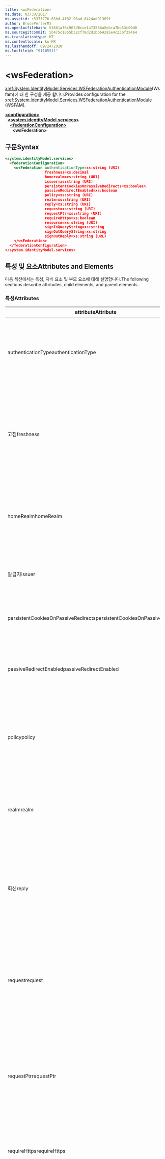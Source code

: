 ```yaml
---
title: <wsFederation>
ms.date: 03/30/2017
ms.assetid: c537f770-68bd-4f82-96ad-6424ad91369f
author: BrucePerlerMS
ms.openlocfilehash: 93661af6c907d8cce1a73536a8ebca7bd53c00d8
ms.sourcegitcommit: 5b475c1855b32cf78d2d1bbb4295e4c236f39464
ms.translationtype: MT
ms.contentlocale: ko-KR
ms.lasthandoff: 09/24/2020
ms.locfileid: "91185511"
---
```

# \<wsFederation>

<span data-ttu-id="74669-101"><xref:System.IdentityModel.Services.WSFederationAuthenticationModule>(Wsfam)에 대 한 구성을 제공 합니다.</span><span class="sxs-lookup"><span data-stu-id="74669-101">Provides configuration for the <xref:System.IdentityModel.Services.WSFederationAuthenticationModule> (WSFAM).</span></span>  
  
[**\<configuration>**](../configuration-element.md)\
&nbsp;&nbsp;[**\<system.identityModel.services>**](system-identitymodel-services.md)\
&nbsp;&nbsp;&nbsp;&nbsp;[**\<federationConfiguration>**](federationconfiguration.md)\
&nbsp;&nbsp;&nbsp;&nbsp;&nbsp;&nbsp;**\<wsFederation>**  
  
## <a name="syntax"></a><span data-ttu-id="74669-102">구문</span><span class="sxs-lookup"><span data-stu-id="74669-102">Syntax</span></span>  
  
```xml
<system.identityModel.services>  
  <federationConfiguration>  
    <wsFederation authenticationType=xs:string (URI)  
                  freshness=xs:decimal  
                  homerealm=xs:string (URI)  
                  issuer=xs:string (URI)  
                  persistentCookiesOnPassiveRedirects=xs:boolean  
                  passiveRedirectEnabled=xs:boolean  
                  policy=xs:string (URI)  
                  realm=xs:string (URI)  
                  reply=xs:string (URI)  
                  request=xs:string (URI)  
                  requestPtr=xs:string (URI)  
                  requireHttps=xs:boolean  
                  resource=xs:string (URI)  
                  signInQueryString=xs:string  
                  signOutQueryString=xs:string  
                  signOutReply=xs:string (URL)  
    </wsFederation>  
  </federationConfiguration>  
</system.identityModel.services>  
```  
  
## <a name="attributes-and-elements"></a><span data-ttu-id="74669-103">특성 및 요소</span><span class="sxs-lookup"><span data-stu-id="74669-103">Attributes and Elements</span></span>  

 <span data-ttu-id="74669-104">다음 섹션에서는 특성, 자식 요소 및 부모 요소에 대해 설명합니다.</span><span class="sxs-lookup"><span data-stu-id="74669-104">The following sections describe attributes, child elements, and parent elements.</span></span>  
  
### <a name="attributes"></a><span data-ttu-id="74669-105">특성</span><span class="sxs-lookup"><span data-stu-id="74669-105">Attributes</span></span>  
  
|<span data-ttu-id="74669-106">attribute</span><span class="sxs-lookup"><span data-stu-id="74669-106">Attribute</span></span>|<span data-ttu-id="74669-107">설명</span><span class="sxs-lookup"><span data-stu-id="74669-107">Description</span></span>|  
|---------------|-----------------|  
|<span data-ttu-id="74669-108">authenticationType</span><span class="sxs-lookup"><span data-stu-id="74669-108">authenticationType</span></span>|<span data-ttu-id="74669-109">인증 형식을 지정하는 URI입니다.</span><span class="sxs-lookup"><span data-stu-id="74669-109">A URI that specifies the authentication type.</span></span> <span data-ttu-id="74669-110">WS-FEDERATION 로그인 요청 wauth 매개 변수를 설정 합니다.</span><span class="sxs-lookup"><span data-stu-id="74669-110">Sets the WS-Federation sign-in request wauth parameter.</span></span> <span data-ttu-id="74669-111">선택 사항입니다.</span><span class="sxs-lookup"><span data-stu-id="74669-111">Optional.</span></span> <span data-ttu-id="74669-112">기본값은 빈 문자열로, wauth 매개 변수가 요청에 포함 되지 않도록 지정 합니다.</span><span class="sxs-lookup"><span data-stu-id="74669-112">The default is an empty string, which specifies that the wauth parameter is not included in the request.</span></span>|  
|<span data-ttu-id="74669-113">고침</span><span class="sxs-lookup"><span data-stu-id="74669-113">freshness</span></span>|<span data-ttu-id="74669-114">원하는 최대 인증 요청 나이(분)입니다.</span><span class="sxs-lookup"><span data-stu-id="74669-114">The desired maximum age of authentication requests, in minutes.</span></span> <span data-ttu-id="74669-115">WS-Federation 로그인 요청 wfresh 매개 변수를 설정합니다.</span><span class="sxs-lookup"><span data-stu-id="74669-115">Sets the WS-Federation sign-in request wfresh parameter.</span></span> <span data-ttu-id="74669-116">선택 사항입니다.</span><span class="sxs-lookup"><span data-stu-id="74669-116">Optional.</span></span> <span data-ttu-id="74669-117">기본값은 0입니다.</span><span class="sxs-lookup"><span data-stu-id="74669-117">The default is zero.</span></span> <span data-ttu-id="74669-118">선택 사항입니다.</span><span class="sxs-lookup"><span data-stu-id="74669-118">Optional.</span></span> <span data-ttu-id="74669-119">**경고:**  .NET Framework 4.5의 다음 릴리스에서는 `freshness` 특성이 형식이 되며 `xs:string` 기본값은 `null` 입니다.</span><span class="sxs-lookup"><span data-stu-id="74669-119">**Warning:**  In the next release of .NET Framework 4.5, the `freshness` attribute will be of type `xs:string` and its default value will be `null`.</span></span>|  
|<span data-ttu-id="74669-120">homeRealm</span><span class="sxs-lookup"><span data-stu-id="74669-120">homeRealm</span></span>|<span data-ttu-id="74669-121">인증에 사용할 id 공급자 (IdP)의 홈 영역입니다.</span><span class="sxs-lookup"><span data-stu-id="74669-121">The home realm of the identity provider (IdP) to use for authentication.</span></span> <span data-ttu-id="74669-122">WS-Federation 로그인 요청 whr 매개 변수를 설정합니다.</span><span class="sxs-lookup"><span data-stu-id="74669-122">Sets the WS-Federation sign-in request whr parameter.</span></span> <span data-ttu-id="74669-123">선택 사항입니다.</span><span class="sxs-lookup"><span data-stu-id="74669-123">Optional.</span></span> <span data-ttu-id="74669-124">기본값은 빈 문자열로, whr 매개 변수가 요청에 포함 되지 않도록 지정 합니다.</span><span class="sxs-lookup"><span data-stu-id="74669-124">The default is an empty string, which specifies that the whr parameter is not included in the request.</span></span>|  
|<span data-ttu-id="74669-125">발급자</span><span class="sxs-lookup"><span data-stu-id="74669-125">issuer</span></span>|<span data-ttu-id="74669-126">의도 한 토큰 발급자의 URI입니다.</span><span class="sxs-lookup"><span data-stu-id="74669-126">The URI of the intended token issuer.</span></span> <span data-ttu-id="74669-127">WS-FEDERATION 로그인 요청 및 로그 아웃 요청에 대 한 기준 URL을 설정 합니다.</span><span class="sxs-lookup"><span data-stu-id="74669-127">Sets the base URL of WS-Federation sign-in requests and sign-out requests Required.</span></span>|  
|<span data-ttu-id="74669-128">persistentCookiesOnPassiveRedirects</span><span class="sxs-lookup"><span data-stu-id="74669-128">persistentCookiesOnPassiveRedirects</span></span>|<span data-ttu-id="74669-129">인증 시 영구적 쿠키가 발급 되는지 여부를 지정 합니다.</span><span class="sxs-lookup"><span data-stu-id="74669-129">Specifies whether persistent cookies are issued on authentication.</span></span> <span data-ttu-id="74669-130">선택 사항입니다.</span><span class="sxs-lookup"><span data-stu-id="74669-130">Optional.</span></span> <span data-ttu-id="74669-131">기본값은 "false" 이며 쿠키가 발급 되지 않습니다.</span><span class="sxs-lookup"><span data-stu-id="74669-131">The default is "false", cookies are not issued.</span></span>|  
|<span data-ttu-id="74669-132">passiveRedirectEnabled</span><span class="sxs-lookup"><span data-stu-id="74669-132">passiveRedirectEnabled</span></span>|<span data-ttu-id="74669-133">WSFAM이 인증 되지 않은 요청을 STS로 자동 리디렉션할 수 있는지 여부를 지정 합니다.</span><span class="sxs-lookup"><span data-stu-id="74669-133">Specifies whether the WSFAM is enabled to automatically redirect unauthorized requests to an STS.</span></span> <span data-ttu-id="74669-134">선택 사항입니다.</span><span class="sxs-lookup"><span data-stu-id="74669-134">Optional.</span></span> <span data-ttu-id="74669-135">기본값은 "true" 이며 권한이 없는 요청은 자동으로 리디렉션됩니다.</span><span class="sxs-lookup"><span data-stu-id="74669-135">The default is "true", unauthorized requests are automatically redirected.</span></span>|  
|<span data-ttu-id="74669-136">policy</span><span class="sxs-lookup"><span data-stu-id="74669-136">policy</span></span>|<span data-ttu-id="74669-137">로그인 요청에 사용할 관련 정책의 위치를 지정 하는 URL입니다.</span><span class="sxs-lookup"><span data-stu-id="74669-137">A URL that specifies the location of the relevant policy to use on sign-in requests.</span></span> <span data-ttu-id="74669-138">기본값은 빈 문자열입니다.</span><span class="sxs-lookup"><span data-stu-id="74669-138">The default is an empty string.</span></span> <span data-ttu-id="74669-139">WS-Federation 로그인 요청 wp 매개 변수를 설정합니다.</span><span class="sxs-lookup"><span data-stu-id="74669-139">Sets the WS-Federation sign-in request wp parameter.</span></span> <span data-ttu-id="74669-140">선택 사항입니다.</span><span class="sxs-lookup"><span data-stu-id="74669-140">Optional.</span></span> <span data-ttu-id="74669-141">기본값은 빈 문자열로, wp 매개 변수가 요청에 포함 되지 않도록 지정 합니다.</span><span class="sxs-lookup"><span data-stu-id="74669-141">The default is an empty string, which specifies that the wp parameter is not included in the request.</span></span>|  
|<span data-ttu-id="74669-142">realm</span><span class="sxs-lookup"><span data-stu-id="74669-142">realm</span></span>|<span data-ttu-id="74669-143">요청 영역에 대 한 URI입니다.</span><span class="sxs-lookup"><span data-stu-id="74669-143">The URI of the requesting realm.</span></span> <span data-ttu-id="74669-144">(STS (보안 토큰 서비스)에 대 한 RP (신뢰 당사자)를 식별 하는 URI입니다. Wtrealm WS-FEDERATION 로그인 요청 매개 변수를 설정 합니다.</span><span class="sxs-lookup"><span data-stu-id="74669-144">(A URI that identifies the relying party (RP) to the security token service (STS).) Sets the request wtrealm WS-Federation sign-in request parameter.</span></span> <span data-ttu-id="74669-145">필수 사항입니다.</span><span class="sxs-lookup"><span data-stu-id="74669-145">Required.</span></span>|  
|<span data-ttu-id="74669-146">회신</span><span class="sxs-lookup"><span data-stu-id="74669-146">reply</span></span>|<span data-ttu-id="74669-147">RP(신뢰 당사자) 애플리케이션이 STS(보안 토큰 서비스)에서 응답을 받을 주소를 식별하는 URL입니다.</span><span class="sxs-lookup"><span data-stu-id="74669-147">A URL that identifies the address at which the relying party (RP) application would like to receive replies from the Security Token Service (STS).</span></span> <span data-ttu-id="74669-148">WS-FEDERATION 로그인 요청 wreply 매개 변수를 설정 합니다.</span><span class="sxs-lookup"><span data-stu-id="74669-148">Sets the WS-Federation sign-in request wreply parameter.</span></span> <span data-ttu-id="74669-149">선택 사항입니다.</span><span class="sxs-lookup"><span data-stu-id="74669-149">Optional.</span></span> <span data-ttu-id="74669-150">기본값은 빈 문자열로, wreply 매개 변수가 요청에 포함 되지 않도록 지정 합니다.</span><span class="sxs-lookup"><span data-stu-id="74669-150">The default is an empty string, which specifies that the wreply parameter is not included in the request.</span></span>|  
|<span data-ttu-id="74669-151">request</span><span class="sxs-lookup"><span data-stu-id="74669-151">request</span></span>|<span data-ttu-id="74669-152">토큰 발급 요청입니다.</span><span class="sxs-lookup"><span data-stu-id="74669-152">The token issuance request.</span></span> <span data-ttu-id="74669-153">WS-Federation 로그인 요청 wreq 매개 변수를 설정합니다.</span><span class="sxs-lookup"><span data-stu-id="74669-153">Sets the WS-Federation sign-in request wreq parameter.</span></span> <span data-ttu-id="74669-154">선택 사항입니다.</span><span class="sxs-lookup"><span data-stu-id="74669-154">Optional.</span></span> <span data-ttu-id="74669-155">기본값은 빈 문자열로, wreq 매개 변수가 요청에 포함 되지 않도록 지정 합니다.</span><span class="sxs-lookup"><span data-stu-id="74669-155">The default is an empty string, which specifies that the wreq parameter is not included in the request.</span></span> <span data-ttu-id="74669-156">요청에 wreq 또는 wreqptr 매개 변수를 포함 하지 않으면 STS가 발급할 토큰의 종류를 알고 있음을 의미 합니다.</span><span class="sxs-lookup"><span data-stu-id="74669-156">Not including the wreq or the wreqptr parameter in the request implies that the STS knows what kind of token to issue.</span></span>|  
|<span data-ttu-id="74669-157">requestPtr</span><span class="sxs-lookup"><span data-stu-id="74669-157">requestPtr</span></span>|<span data-ttu-id="74669-158">토큰 발급 요청의 위치를 지정하는 URL입니다.</span><span class="sxs-lookup"><span data-stu-id="74669-158">A URL that specifies the location of the token issuance request.</span></span> <span data-ttu-id="74669-159">Request wreqptr 매개 변수를 설정 합니다.</span><span class="sxs-lookup"><span data-stu-id="74669-159">Sets the request wreqptr parameter.</span></span> <span data-ttu-id="74669-160">선택 사항입니다.</span><span class="sxs-lookup"><span data-stu-id="74669-160">Optional.</span></span> <span data-ttu-id="74669-161">기본값은 빈 문자열로, wreqptr 매개 변수가 요청에 포함 되지 않도록 지정 합니다.</span><span class="sxs-lookup"><span data-stu-id="74669-161">The default is an empty string, which specifies that the wreqptr parameter is not included in the request.</span></span> <span data-ttu-id="74669-162">요청에 wreq 또는 wreqptr 매개 변수를 포함 하지 않으면 STS가 발급할 토큰의 종류를 알고 있음을 의미 합니다.</span><span class="sxs-lookup"><span data-stu-id="74669-162">Not including the wreq or the wreqptr parameter in the request implies that the STS knows what kind of token to issue.</span></span>|  
|<span data-ttu-id="74669-163">requireHttps</span><span class="sxs-lookup"><span data-stu-id="74669-163">requireHttps</span></span>|<span data-ttu-id="74669-164">STS (보안 토큰 서비스)와의 통신에서 HTTPS 프로토콜을 사용 해야 하는지 여부를 지정 합니다.</span><span class="sxs-lookup"><span data-stu-id="74669-164">Specifies whether communication with the security token service (STS) must use HTTPS protocol.</span></span> <span data-ttu-id="74669-165">선택 사항입니다.</span><span class="sxs-lookup"><span data-stu-id="74669-165">Optional.</span></span> <span data-ttu-id="74669-166">기본값은 "true"이 고, HTTPS를 사용 해야 합니다.</span><span class="sxs-lookup"><span data-stu-id="74669-166">The default is "true", HTTPS must be used.</span></span>|  
|<span data-ttu-id="74669-167">resource</span><span class="sxs-lookup"><span data-stu-id="74669-167">resource</span></span>|<span data-ttu-id="74669-168">RP(신뢰 당사자)인 액세스될 리소스를 STS(보안 토큰 서비스)에 식별하는 URI입니다.</span><span class="sxs-lookup"><span data-stu-id="74669-168">A URI that identifies the resource being accessed, the relying party (RP), to the to the security token service (STS).</span></span> <span data-ttu-id="74669-169">선택 사항입니다.</span><span class="sxs-lookup"><span data-stu-id="74669-169">Optional.</span></span> <span data-ttu-id="74669-170">WS-FEDERATION 로그인 요청 wres 매개 변수를 설정 합니다.</span><span class="sxs-lookup"><span data-stu-id="74669-170">Sets the WS-Federation sign-in request wres parameter.</span></span> <span data-ttu-id="74669-171">선택 사항입니다.</span><span class="sxs-lookup"><span data-stu-id="74669-171">Optional.</span></span> <span data-ttu-id="74669-172">기본값은 빈 문자열로, wres 매개 변수가 요청에 포함 되지 않도록 지정 합니다.</span><span class="sxs-lookup"><span data-stu-id="74669-172">The default is an empty string, which specifies that the wres parameter is not included in the request.</span></span> <span data-ttu-id="74669-173">**참고:**  wres는 레거시 매개 변수입니다.</span><span class="sxs-lookup"><span data-stu-id="74669-173">**Note:**  wres is a legacy parameter.</span></span> <span data-ttu-id="74669-174">`realm`대신 wtrealm 매개 변수를 사용 하는 특성을 지정 합니다.</span><span class="sxs-lookup"><span data-stu-id="74669-174">Specify the `realm` attribute to use the wtrealm parameter instead.</span></span>|  
|<span data-ttu-id="74669-175">signInQueryString</span><span class="sxs-lookup"><span data-stu-id="74669-175">signInQueryString</span></span>|<span data-ttu-id="74669-176">WS-FEDERATION 로그인 요청 URL에서 응용 프로그램 정의 쿼리 매개 변수를 지정 하기 위한 확장 지점을 제공 합니다.</span><span class="sxs-lookup"><span data-stu-id="74669-176">Provides an extensibility point to specify application defined query parameters in the WS-Federation sign-in request URL.</span></span> <span data-ttu-id="74669-177">선택 사항입니다.</span><span class="sxs-lookup"><span data-stu-id="74669-177">Optional.</span></span> <span data-ttu-id="74669-178">기본값은 빈 문자열로, 요청에 추가 매개 변수를 포함 하지 않도록 지정 합니다.</span><span class="sxs-lookup"><span data-stu-id="74669-178">The default is an empty string, which specifies that no additional parameters should be included in the request.</span></span> <span data-ttu-id="74669-179">매개 변수는 다음과 같은 형식을 사용 하 여 쿼리 문자열 조각으로 지정 `"param1=value1&param2=value2&param3=value3"` 됩니다.</span><span class="sxs-lookup"><span data-stu-id="74669-179">The parameters are specified as a query string fragment using the following form: `"param1=value1&param2=value2&param3=value3"` and so on.</span></span> <span data-ttu-id="74669-180">**참고:**  구성 파일에서 쿼리 문자열의 ' & ' 문자는 해당 엔터티 참조를 사용 하 여 지정 해야 합니다 `&` .</span><span class="sxs-lookup"><span data-stu-id="74669-180">**Note:**  In a configuration file the ‘&" character in the query string must be specified using its entity reference, `&`.</span></span>|  
|<span data-ttu-id="74669-181">signOutQueryString</span><span class="sxs-lookup"><span data-stu-id="74669-181">signOutQueryString</span></span>|<span data-ttu-id="74669-182">WS-FEDERATION 로그인 요청 URL에서 응용 프로그램 정의 쿼리 매개 변수를 지정 하기 위한 확장 지점을 제공 합니다.</span><span class="sxs-lookup"><span data-stu-id="74669-182">Provides an extensibility point to specify application defined query parameters in the WS-Federation sign-in request URL.</span></span> <span data-ttu-id="74669-183">선택 사항입니다.</span><span class="sxs-lookup"><span data-stu-id="74669-183">Optional.</span></span> <span data-ttu-id="74669-184">기본값은 빈 문자열로, 요청에 추가 매개 변수를 포함 하지 않도록 지정 합니다.</span><span class="sxs-lookup"><span data-stu-id="74669-184">The default is an empty string, which specifies that no additional parameters should be included in the request.</span></span> <span data-ttu-id="74669-185">매개 변수는 다음과 같은 형식을 사용 하 여 쿼리 문자열 조각으로 지정 `"param1=value1&param2=value2&param3=value3"` 됩니다.</span><span class="sxs-lookup"><span data-stu-id="74669-185">The parameters are specified as a query string fragment using the following form: `"param1=value1&param2=value2&param3=value3"` and so on.</span></span> <span data-ttu-id="74669-186">**참고:**  구성 파일에서 쿼리 문자열의 ' & ' 문자는 해당 엔터티 참조를 사용 하 여 지정 해야 합니다 `&` .</span><span class="sxs-lookup"><span data-stu-id="74669-186">**Note:**  In a configuration file the ‘&" character in the query string must be specified using its entity reference, `&`.</span></span>|  
|<span data-ttu-id="74669-187">signOutReply</span><span class="sxs-lookup"><span data-stu-id="74669-187">signOutReply</span></span>|<span data-ttu-id="74669-188">WS-FEDERATION 프로토콜을 통해 수동 로그 아웃 하는 동안 STS (보안 토큰 서비스)에서 클라이언트를 리디렉션해야 하는 URL을 지정 합니다.</span><span class="sxs-lookup"><span data-stu-id="74669-188">Specifies the URL to which the client should be redirected by the security token service (STS) during passive sign-out through the WS-Federation protocol.</span></span> <span data-ttu-id="74669-189">WS-FEDERATION 로그 아웃 요청에 대 한 wreply 매개 변수를 설정 합니다.</span><span class="sxs-lookup"><span data-stu-id="74669-189">Sets the wreply parameter on a WS-Federation sign-out request.</span></span> <span data-ttu-id="74669-190">선택 사항입니다.</span><span class="sxs-lookup"><span data-stu-id="74669-190">Optional.</span></span> <span data-ttu-id="74669-191">기본값은 빈 문자열로, 요청에 추가 매개 변수를 포함 하지 않도록 지정 합니다.</span><span class="sxs-lookup"><span data-stu-id="74669-191">The default is an empty string, which specifies that no additional parameters should be included in the request.</span></span>|  
  
### <a name="child-elements"></a><span data-ttu-id="74669-192">자식 요소</span><span class="sxs-lookup"><span data-stu-id="74669-192">Child Elements</span></span>  

 <span data-ttu-id="74669-193">없음</span><span class="sxs-lookup"><span data-stu-id="74669-193">None</span></span>  
  
### <a name="parent-elements"></a><span data-ttu-id="74669-194">부모 요소</span><span class="sxs-lookup"><span data-stu-id="74669-194">Parent Elements</span></span>  
  
|<span data-ttu-id="74669-195">요소</span><span class="sxs-lookup"><span data-stu-id="74669-195">Element</span></span>|<span data-ttu-id="74669-196">설명</span><span class="sxs-lookup"><span data-stu-id="74669-196">Description</span></span>|  
|-------------|-----------------|  
|[\<federationConfiguration>](federationconfiguration.md)|<span data-ttu-id="74669-197"><xref:System.IdentityModel.Services.WSFederationAuthenticationModule>(Wsfam) 및 (SAM)을 구성 하는 설정을 포함 합니다 <xref:System.IdentityModel.Services.SessionAuthenticationModule> .</span><span class="sxs-lookup"><span data-stu-id="74669-197">Contains the settings that configure the <xref:System.IdentityModel.Services.WSFederationAuthenticationModule> (WSFAM) and the <xref:System.IdentityModel.Services.SessionAuthenticationModule> (SAM).</span></span>|  
  
## <a name="remarks"></a><span data-ttu-id="74669-198">설명</span><span class="sxs-lookup"><span data-stu-id="74669-198">Remarks</span></span>  

 <span data-ttu-id="74669-199">요소를 사용 하 여 `<wsFederation>` 기본 ws-federation 매개 변수 설정 및 WSFAM의 기본 동작을 구성할 수 있습니다.</span><span class="sxs-lookup"><span data-stu-id="74669-199">You can use the `<wsFederation>` element to configure default WS-Federation parameter settings and default behavior for the WSFAM.</span></span> <span data-ttu-id="74669-200">요소 아래에 정의 된 WS-FEDERATION 매개 변수 설정은 `<wsFederation>` 클래스에 의해 노출 되는 동등한 속성 <xref:System.IdentityModel.Services.WSFederationAuthenticationModule> 을 설정 합니다.</span><span class="sxs-lookup"><span data-stu-id="74669-200">WS-Federation parameter settings defined under the `<wsFederation>` element set equivalent properties exposed by the <xref:System.IdentityModel.Services.WSFederationAuthenticationModule> class.</span></span> <span data-ttu-id="74669-201">이러한 속성은 WSFAM에서 발행 한 모든 요청에 대해 동일 하 게 유지 됩니다.</span><span class="sxs-lookup"><span data-stu-id="74669-201">These properties remain the same for every request issued by the WSFAM.</span></span> <span data-ttu-id="74669-202">WSFAM에서 노출 하는 이벤트에 대 한 이벤트 처리기를 추가 하 여 요청을 처리 하는 동안 WS-FEDERATION 매개 변수를 동적으로 변경할 수 있습니다. 예를 들어 <xref:System.IdentityModel.Services.WSFederationAuthenticationModule.RedirectingToIdentityProvider> 이벤트입니다.</span><span class="sxs-lookup"><span data-stu-id="74669-202">You can change the WS-Federation parameters dynamically during request processing by adding event handlers for the events exposed by WSFAM; for example, the <xref:System.IdentityModel.Services.WSFederationAuthenticationModule.RedirectingToIdentityProvider> event.</span></span> <span data-ttu-id="74669-203">자세한 내용은 클래스에 대 한 설명서를 참조 하세요 <xref:System.IdentityModel.Services.WSFederationAuthenticationModule> .</span><span class="sxs-lookup"><span data-stu-id="74669-203">For more information, see the documentation for the <xref:System.IdentityModel.Services.WSFederationAuthenticationModule> class.</span></span>  
  
 <span data-ttu-id="74669-204">합니다 `<wsFederation>` 에서 요소가 표시 되는 <xref:System.IdentityModel.Services.Configuration.WSFederationElement> 클래스입니다.</span><span class="sxs-lookup"><span data-stu-id="74669-204">The `<wsFederation>` element is represented by the <xref:System.IdentityModel.Services.Configuration.WSFederationElement> class.</span></span> <span data-ttu-id="74669-205">구성 개체 자체는 클래스로 표현 됩니다 <xref:System.IdentityModel.Services.Configuration.WsFederationConfiguration> .</span><span class="sxs-lookup"><span data-stu-id="74669-205">The configuration object itself is represented by the <xref:System.IdentityModel.Services.Configuration.WsFederationConfiguration> class.</span></span> <span data-ttu-id="74669-206">단일 <xref:System.IdentityModel.Services.Configuration.WsFederationConfiguration> 인스턴스는 속성을 통해 액세스 되는 개체에 대해 설정 되 <xref:System.IdentityModel.Services.Configuration.FederationConfiguration> <xref:System.IdentityModel.Services.FederatedAuthentication.FederationConfiguration%2A?displayProperty=nameWithType> 고 wsfam에 대 한 구성을 제공 합니다.</span><span class="sxs-lookup"><span data-stu-id="74669-206">A single <xref:System.IdentityModel.Services.Configuration.WsFederationConfiguration> instance is set on the <xref:System.IdentityModel.Services.Configuration.FederationConfiguration> object that is accessed through the <xref:System.IdentityModel.Services.FederatedAuthentication.FederationConfiguration%2A?displayProperty=nameWithType> property and provides configuration for the WSFAM.</span></span>  
  
## <a name="example"></a><span data-ttu-id="74669-207">예제</span><span class="sxs-lookup"><span data-stu-id="74669-207">Example</span></span>  

 <span data-ttu-id="74669-208">다음 XML에서는 `<wsFederation>` WSFAM에 대 한 설정을 지정 하는 요소를 보여 줍니다.</span><span class="sxs-lookup"><span data-stu-id="74669-208">The following XML shows a `<wsFederation>` element that specifies settings for the WSFAM.</span></span>  
  
> [!WARNING]
> <span data-ttu-id="74669-209">이 예에서 WSFAM은 HTTPS를 사용 하는 데 필요 하지 않습니다.</span><span class="sxs-lookup"><span data-stu-id="74669-209">In this example, the WSFAM is not required to use HTTPS.</span></span> <span data-ttu-id="74669-210">이는 `requireHttps` 요소의 특성이 설정 되었기 때문입니다 `<wsFederation>` `false` .</span><span class="sxs-lookup"><span data-stu-id="74669-210">This is because the `requireHttps` attribute on the `<wsFederation>` element is set `false`.</span></span> <span data-ttu-id="74669-211">이 설정은 보안 위험을 초래할 수 있으므로 대부분의 프로덕션 환경에는 권장 되지 않습니다.</span><span class="sxs-lookup"><span data-stu-id="74669-211">This setting is not recommended for most production environments as it may present a security risk.</span></span>  
  
```xml
<wsFederation passiveRedirectEnabled="true"
              issuer="http://localhost:15839/wsFederationSTS/Issue"
              realm="http://localhost:50969/"
              reply="http://localhost:50969/"
              requireHttps="false"
              signOutReply="http://localhost:50969/SignedOutPage.html"
              signOutQueryString="Param1=value2&Param2=value2"
              persistentCookiesOnPassiveRedirects="true" />
```  
  
## <a name="see-also"></a><span data-ttu-id="74669-212">참고 항목</span><span class="sxs-lookup"><span data-stu-id="74669-212">See also</span></span>

- <xref:System.IdentityModel.Services.WSFederationAuthenticationModule>
- <xref:System.IdentityModel.Services.FederatedAuthentication.FederationConfiguration%2A?displayProperty=nameWithType>
